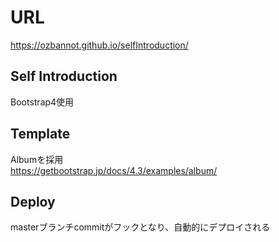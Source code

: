 # URL
https://ozbannot.github.io/selfIntroduction/

## Self Introduction  
Bootstrap4使用

## Template
Albumを採用    
https://getbootstrap.jp/docs/4.3/examples/album/

## Deploy
masterブランチcommitがフックとなり、自動的にデプロイされる
